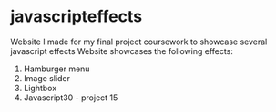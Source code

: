 # javascripteffects
Website I made for my final project coursework to showcase several javascript effects 
Website showcases the following effects:
1) Hamburger menu
2) Image slider
3) Lightbox
4) Javascript30 - project 15
